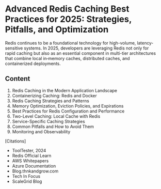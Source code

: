 # Advanced Redis Caching Best Practices for 2025: Strategies, Pitfalls, and Optimization

Redis continues to be a foundational technology for high-volume, latency-sensitive systems. In 2025, developers are leveraging Redis not only for rapid caching but also as an essential component in multi-tier architectures that combine local in‑memory caches, distributed caches, and containerized deployments.

## Content
1. Redis Caching in the Modern Application Landscape
2. Containerizing Caching: Redis and Docker
3. Redis Caching Strategies and Patterns
4. Memory Optimization, Eviction Policies, and Expirations
5. Best Practices for Redis Configuration and Performance
6. Two-Level Caching: Local Cache with Redis
7. Service-Specific Caching Strategies
8. Common Pitfalls and How to Avoid Them
9. Monitoring and Observability

[Citations]
- ToolTester, 2024
- Redis Official Learn
- AWS Whitepapers
- Azure Documentation
- Blog.thnkandgrow.com
- Tech In Focus
- ScaleGrid Blog

